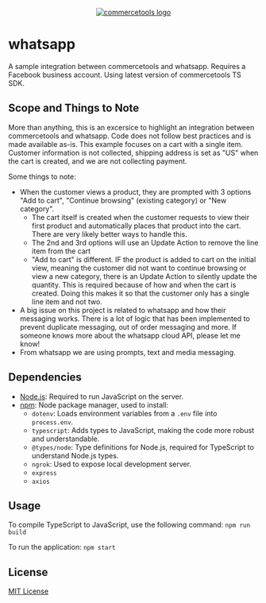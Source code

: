 <p align="center">
  <a href="https://commercetools.com/">
    <img alt="commercetools logo" src="https://unpkg.com/@commercetools-frontend/assets/logos/commercetools_primary-logo_horizontal_RGB.png">
  </a>
</p>

# whatsapp

A sample integration between commercetools and whatsapp. Requires a Facebook business account. Using latest version of commercetools TS SDK.

## Scope and Things to Note

More than anything, this is an excersice to highlight an integration between commercetools and whatsapp. Code does not follow best practices and is made available as-is.
This example focuses on a cart with a single item. Customer information is not collected, shipping address is set as "US" when the cart is created, and we are not collecting payment.

Some things to note:
- When the customer views a product, they are prompted with 3 options "Add to cart", "Continue browsing" (existing category) or "New category".
  - The cart itself is created when the customer requests to view their first product and automatically places that product into the cart. There are very likely better ways to handle this.
  - The 2nd and 3rd options will use an Update Action to remove the line item from the cart
  - "Add to cart" is different. IF the product is added to cart on the initial view, meaning the customer did not want to continue browsing or view a new category, there is an Update Action to silently update the quantity. 
This is required because of how and when the cart is created. Doing this makes it so that the customer only has a single line item and not two. 
- A big issue on this project is related to whatsapp and how their messaging works. There is a lot of logic that has been implemented to prevent duplicate messaging, out of order messaging and more. If someone knows
more about the whatsapp cloud API, please let me know!
- From whatsapp we are using prompts, text and media messaging. 

## Dependencies

- [Node.js](https://nodejs.org/): Required to run JavaScript on the server.
- [npm](https://www.npmjs.com/): Node package manager, used to install:
  - `dotenv`: Loads environment variables from a `.env` file into `process.env`.
  - `typescript`: Adds types to JavaScript, making the code more robust and understandable.
  - `@types/node`: Type definitions for Node.js, required for TypeScript to understand Node.js types.
  - `ngrok`: Used to expose local development server.
  - `express`
  - `axios`


## Usage

To compile TypeScript to JavaScript, use the following command:
`npm run build`

To run the application:
`npm start`

## License

[MIT License](LICENSE)
